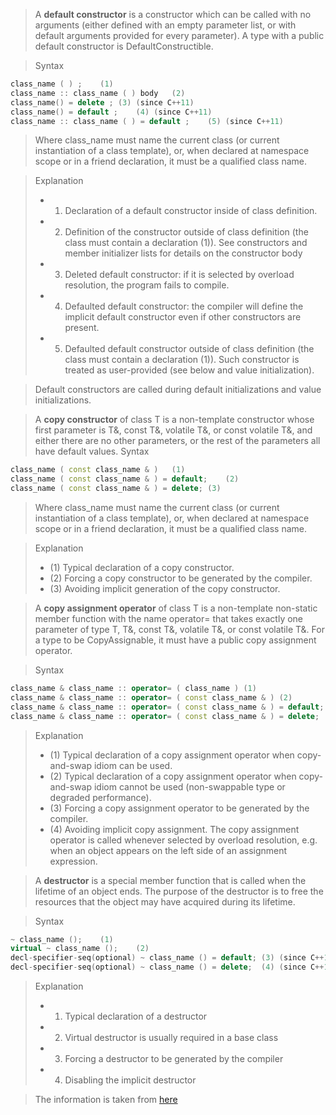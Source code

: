 > A __default constructor__ is a constructor which can be called with no arguments (either defined with an empty parameter list, or with default arguments provided for every parameter). A type with a public default constructor is DefaultConstructible.

> Syntax
```c++
class_name ( ) ;	(1)	
class_name :: class_name ( ) body	(2)	
class_name() = delete ;	(3)	(since C++11)
class_name() = default ;	(4)	(since C++11)
class_name :: class_name ( ) = default ;	(5)	(since C++11)
```
> Where class_name must name the current class (or current instantiation of a class template), or, when declared at namespace scope or in a friend declaration, it must be a qualified class name.

> Explanation
>   - 1) Declaration of a default constructor inside of class definition.
>   - 2) Definition of the constructor outside of class definition (the class must contain a declaration (1)). See constructors and member initializer lists for details on the constructor body
>   - 3) Deleted default constructor: if it is selected by overload resolution, the program fails to compile.
>   - 4) Defaulted default constructor: the compiler will define the implicit default constructor even if other constructors are present.
>   - 5) Defaulted default constructor outside of class definition (the class must contain a declaration (1)). Such constructor is treated as user-provided (see below and value initialization).

> Default constructors are called during default initializations and value initializations.

> A __copy constructor__ of class T is a non-template constructor whose first parameter is T&‍, const T&‍, volatile T&‍, or const volatile T&‍, and either there are no other parameters, or the rest of the parameters all have default values.
> Syntax
```c++
class_name ( const class_name & )	(1)	
class_name ( const class_name & ) = default;	(2)	
class_name ( const class_name & ) = delete;	(3)	
```
> Where class_name must name the current class (or current instantiation of a class template), or, when declared at namespace scope or in a friend declaration, it must be a qualified class name.

> Explanation
>   - (1) Typical declaration of a copy constructor.
>   - (2) Forcing a copy constructor to be generated by the compiler.
>   - (3) Avoiding implicit generation of the copy constructor.

> A __copy assignment operator__ of class T is a non-template non-static member function with the name operator= that takes exactly one parameter of type T, T&, const T&, volatile T&, or const volatile T&. For a type to be CopyAssignable, it must have a public copy assignment operator.

> Syntax
```c++
class_name & class_name :: operator= ( class_name )	(1)	
class_name & class_name :: operator= ( const class_name & )	(2)	
class_name & class_name :: operator= ( const class_name & ) = default;	(3)	(since C++11)
class_name & class_name :: operator= ( const class_name & ) = delete;	(4)	(since C++11)
```

> Explanation
>   - (1) Typical declaration of a copy assignment operator when copy-and-swap idiom can be used.
>   - (2) Typical declaration of a copy assignment operator when copy-and-swap idiom cannot be used (non-swappable type or degraded performance).
>   - (3) Forcing a copy assignment operator to be generated by the compiler.
>   - (4) Avoiding implicit copy assignment.
> The copy assignment operator is called whenever selected by overload resolution, e.g. when an object appears on the left side of an assignment expression.

> A __destructor__ is a special member function that is called when the lifetime of an object ends. The purpose of the destructor is to free the resources that the object may have acquired during its lifetime.

> Syntax
```c++
~ class_name ();	(1)	
virtual ~ class_name ();	(2)	
decl-specifier-seq(optional) ~ class_name () = default;	(3)	(since C++11)
decl-specifier-seq(optional) ~ class_name () = delete;	(4)	(since C++11)
```
> Explanation
>   - 1) Typical declaration of a destructor
>   - 2) Virtual destructor is usually required in a base class
>   - 3) Forcing a destructor to be generated by the compiler
>   - 4) Disabling the implicit destructor

> The information is taken from [here](https://en.cppreference.com/w/cpp/language)
